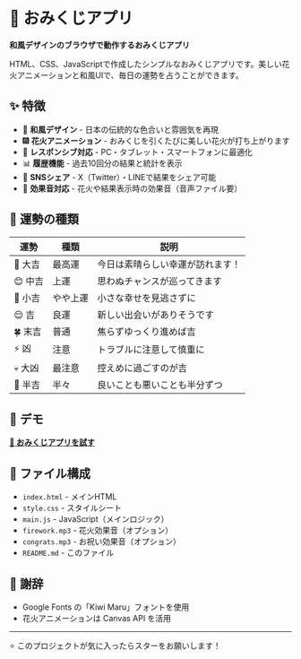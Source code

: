 # 🎋 おみくじアプリ

**和風デザインのブラウザで動作するおみくじアプリ**

HTML、CSS、JavaScriptで作成したシンプルなおみくじアプリです。美しい花火アニメーションと和風UIで、毎日の運勢を占うことができます。

## ✨ 特徴

- 🎨 **和風デザイン** - 日本の伝統的な色合いと雰囲気を再現
- 🎆 **花火アニメーション** - おみくじを引くたびに美しい花火が打ち上がります
- 📱 **レスポンシブ対応** - PC・タブレット・スマートフォンに最適化
- 📊 **履歴機能** - 過去10回分の結果と統計を表示
- 🔗 **SNSシェア** - X（Twitter）・LINEで結果をシェア可能
- 🎵 **効果音対応** - 花火や結果表示時の効果音（音声ファイル要）

## 🎯 運勢の種類

| 運勢 | 種類 | 説明 |
|------|------|------|
| 🎉 大吉 | 最高運 | 今日は素晴らしい幸運が訪れます！ |
| 😊 中吉 | 上運 | 思わぬチャンスが巡ってきます |
| 🙂 小吉 | やや上運 | 小さな幸せを見逃さずに |
| 😌 吉 | 良運 | 新しい出会いがありそうです |
| 🍀 末吉 | 普通 | 焦らずゆっくり進めば吉 |
| ⚡ 凶 | 注意 | トラブルに注意して慎重に |
| 💀 大凶 | 最注意 | 控えめに過ごすのが吉 |
| 🤔 半吉 | 半々 | 良いことも悪いことも半分ずつ |

## 🚀 デモ

[**🎋 おみくじアプリを試す**](https://take-maker.github.io/omikuji-app)

## 📁 ファイル構成
- `index.html` - メインHTML
- `style.css` - スタイルシート
- `main.js` - JavaScript（メインロジック）
- `firework.mp3` - 花火効果音（オプション）
- `congrats.mp3` - お祝い効果音（オプション）
- `README.md` - このファイル


## 🙏 謝辞

- Google Fonts の「Kiwi Maru」フォントを使用
- 花火アニメーションは Canvas API を活用

---

⭐ このプロジェクトが気に入ったらスターをお願いします！
